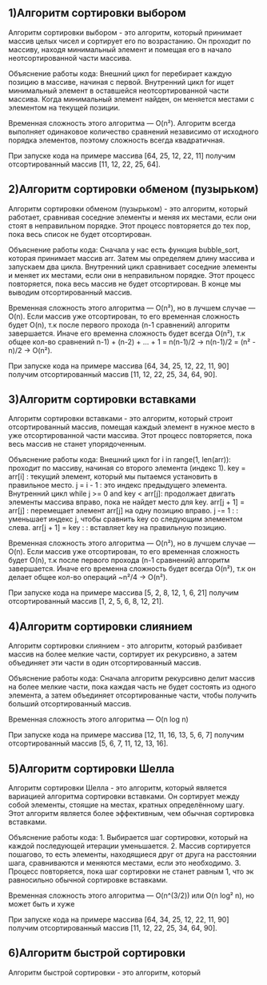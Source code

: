 1)Алгоритм сортировки выбором
------------------------------------------
Алгоритм сортировки выбором - это алгоритм, который принимает массив целых чисел и сортирует его по возрастанию. Он проходит по массиву, находя минимальный элемент и помещая его в начало неотсортированной части массива.

Объяснение работы кода: Внешний цикл for перебирает каждую позицию в массиве, начиная с первой. Внутренний цикл for ищет минимальный элемент в оставшейся неотсортированной части массива. Когда минимальный элемент найден, он меняется местами с элементом на текущей позиции.

Временная сложность этого алгоритма — O(n²). Алгоритм всегда выполняет одинаковое количество сравнений независимо от исходного порядка элементов, поэтому сложность всегда квадратичная.

При запуске кода на примере массива [64, 25, 12, 22, 11] получим отсортированный массив [11, 12, 22, 25, 64].

2)Алгоритм сортировки обменом (пузырьком)
------------------------------------------------------------------------------------------------
Алгоритм сортировки обменом (пузырьком) - это алгоритм, который работает, сравнивая соседние элементы и меняя их местами, если они стоят в неправильном порядке. Этот процесс повторяется до тех пор, пока весь список не будет отсортирован.

Объяснение работы кода: Сначала у нас есть функция bubble_sort, которая принимает массив arr. Затем мы определяем длину массива и запускаем два цикла. Внутренний цикл сравнивает соседние элементы и меняет их местами, если они в неправильном порядке. Этот процесс повторяется, пока весь массив не будет отсортирован. В конце мы выводим отсортированный массив.

Временная сложность этого алгоритма — O(n²), но в лучшем случае — O(n). Если массив уже отсортирован, то его временная сложность будет O(n), т.к после первого прохода (n-1 сравнений) алгоритм завершается. Иначе его временна сложность будет всегда O(n²), т.к общее кол-во сравнений n-1) + (n-2) + ... + 1 = n(n-1)/2 -> n(n-1)/2 = (n² - n)/2 → O(n²). 

При запуске кода на примере массива [64, 34, 25, 12, 22, 11, 90] получим отсортированный массив [11, 12, 22, 25, 34, 64, 90].

3)Алгоритм сортировки вставками
------------------------
Алгоритм сортировки вставками - это алгоритм, который строит отсортированный массив, помещая каждый элемент в нужное место в уже отсортированной части массива. Этот процесс повторяется, пока весь массив не станет упорядоченным.

Объяснение работы кода: Внешний цикл for i in range(1, len(arr)): проходит по массиву, начиная со второго элемента (индекс 1). key = arr[i] : текущий элемент, который мы пытаемся установить в правильное место. j = i - 1 : это индекс предыдущего элемента. Внутренний цикл while j >= 0 and key < arr[j]: продолжает двигать элементы массива вправо, пока не найдет место для key. arr[j + 1] = arr[j] : перемещает элемент arr[j] на одну позицию вправо. j -= 1 : : уменьшает индекс j, чтобы сравнить key со следующим элементом слева. arr[j + 1] = key : : вставляет key на правильную позицию.

Временная сложность этого алгоритма — O(n²), но в лучшем случае — O(n). Если массив уже отсортирован, то его временная сложность будет O(n), т.к после первого прохода (n-1 сравнений) алгоритм завершается. Иначе его временна сложность будет всегда O(n²), т.к он делает общее кол-во операций ~n²/4 → O(n²).

При запуске кода на примере массива [5, 2, 8, 12, 1, 6, 21] получим отсортированный массив [1, 2, 5, 6, 8, 12, 21].

4)Алгоритм сортировки слиянием
--------------------------------
Алгоритм сортировки слиянием - это алгоритм, который разбивает массив на более мелкие части, сортирует их рекурсивно, а затем объединяет эти части в один отсортированный массив.

Объяснение работы кода: Сначала алгоритм рекурсивно делит массив на более мелкие части, пока каждая часть не будет состоять из одного элемента, а затем объединяет отсортированные части, чтобы получить больший отсортированный массив.

Временная сложность этого алгоритма — O(n log n)

При запуске кода на примере массива [12, 11, 16, 13, 5, 6, 7] получим отсортированный массив [5, 6, 7, 11, 12, 13, 16].

5)Алгоритм сортировки Шелла
--------------------------------
Алгоритм сортировки Шелла - это алгоритм, который является вариацией алгоритма сортировки вставками. Он сортирует между собой элементы, стоящие на местах, кратных определённому шагу. Этот алгоритм является более эффективным, чем обычная сортировка вставками.

Объяснение работы кода: 1. Выбирается шаг сортировки, который на каждой последующей итерации уменьшается. 2. Массив сортируется пошагово, то есть элементы, находящиеся друг от друга на расстоянии шага, сравниваются и меняются местами, если это необходимо. 3. Процесс повторяется, пока шаг сортировки не станет равным 1, что эк равносильно обычной сортировке вставками.

Временная сложность этого алгоритма — O(n^(3/2)) или O(n log² n), но может быть и хуже

При запуске кода на примере массива [64, 34, 25, 12, 22, 11, 90] получим отсортированный массив [11, 12, 22, 25, 34, 64, 90].

6)Алгоритм быстрой сортировки
------------------------------------
Алгоритм быстрой сортировки - это алгоритм, который 
